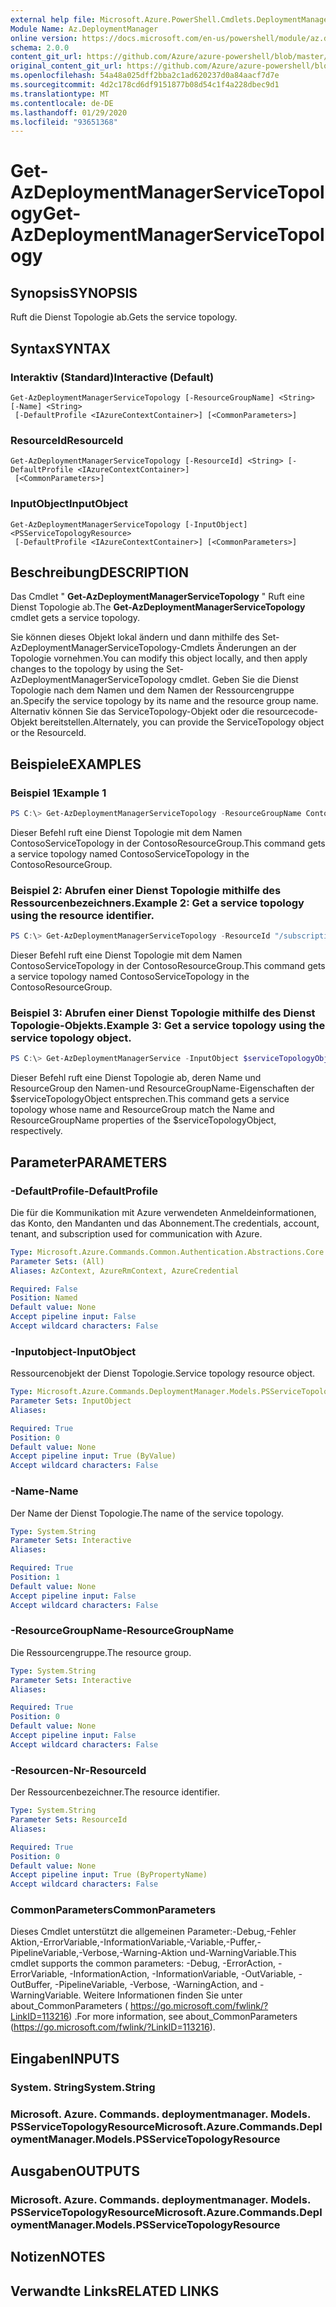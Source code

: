 ```yaml
---
external help file: Microsoft.Azure.PowerShell.Cmdlets.DeploymentManager.dll-Help.xml
Module Name: Az.DeploymentManager
online version: https://docs.microsoft.com/en-us/powershell/module/az.deploymentmanager/get-azdeploymentmanagerservicetopology
schema: 2.0.0
content_git_url: https://github.com/Azure/azure-powershell/blob/master/src/DeploymentManager/DeploymentManager/help/Get-AzDeploymentManagerServiceTopology.md
original_content_git_url: https://github.com/Azure/azure-powershell/blob/master/src/DeploymentManager/DeploymentManager/help/Get-AzDeploymentManagerServiceTopology.md
ms.openlocfilehash: 54a48a025dff2bba2c1ad620237d0a84aacf7d7e
ms.sourcegitcommit: 4d2c178cd6df9151877b08d54c1f4a228dbec9d1
ms.translationtype: MT
ms.contentlocale: de-DE
ms.lasthandoff: 01/29/2020
ms.locfileid: "93651368"
---
```

# <span data-ttu-id="a4dfd-101">Get-AzDeploymentManagerServiceTopology</span><span class="sxs-lookup"><span data-stu-id="a4dfd-101">Get-AzDeploymentManagerServiceTopology</span></span>

## <span data-ttu-id="a4dfd-102">Synopsis</span><span class="sxs-lookup"><span data-stu-id="a4dfd-102">SYNOPSIS</span></span>
<span data-ttu-id="a4dfd-103">Ruft die Dienst Topologie ab.</span><span class="sxs-lookup"><span data-stu-id="a4dfd-103">Gets the service topology.</span></span>

## <span data-ttu-id="a4dfd-104">Syntax</span><span class="sxs-lookup"><span data-stu-id="a4dfd-104">SYNTAX</span></span>

### <span data-ttu-id="a4dfd-105">Interaktiv (Standard)</span><span class="sxs-lookup"><span data-stu-id="a4dfd-105">Interactive (Default)</span></span>
```
Get-AzDeploymentManagerServiceTopology [-ResourceGroupName] <String> [-Name] <String>
 [-DefaultProfile <IAzureContextContainer>] [<CommonParameters>]
```

### <span data-ttu-id="a4dfd-106">ResourceId</span><span class="sxs-lookup"><span data-stu-id="a4dfd-106">ResourceId</span></span>
```
Get-AzDeploymentManagerServiceTopology [-ResourceId] <String> [-DefaultProfile <IAzureContextContainer>]
 [<CommonParameters>]
```

### <span data-ttu-id="a4dfd-107">InputObject</span><span class="sxs-lookup"><span data-stu-id="a4dfd-107">InputObject</span></span>
```
Get-AzDeploymentManagerServiceTopology [-InputObject] <PSServiceTopologyResource>
 [-DefaultProfile <IAzureContextContainer>] [<CommonParameters>]
```

## <span data-ttu-id="a4dfd-108">Beschreibung</span><span class="sxs-lookup"><span data-stu-id="a4dfd-108">DESCRIPTION</span></span>
<span data-ttu-id="a4dfd-109">Das Cmdlet " **Get-AzDeploymentManagerServiceTopology** " Ruft eine Dienst Topologie ab.</span><span class="sxs-lookup"><span data-stu-id="a4dfd-109">The **Get-AzDeploymentManagerServiceTopology** cmdlet gets a service topology.</span></span>

<span data-ttu-id="a4dfd-110">Sie können dieses Objekt lokal ändern und dann mithilfe des Set-AzDeploymentManagerServiceTopology-Cmdlets Änderungen an der Topologie vornehmen.</span><span class="sxs-lookup"><span data-stu-id="a4dfd-110">You can modify this object locally, and then apply changes to the topology by using the Set-AzDeploymentManagerServiceTopology cmdlet.</span></span>
<span data-ttu-id="a4dfd-111">Geben Sie die Dienst Topologie nach dem Namen und dem Namen der Ressourcengruppe an.</span><span class="sxs-lookup"><span data-stu-id="a4dfd-111">Specify the service topology by its name and the resource group name.</span></span> <span data-ttu-id="a4dfd-112">Alternativ können Sie das ServiceTopology-Objekt oder die resourcecode-Objekt bereitstellen.</span><span class="sxs-lookup"><span data-stu-id="a4dfd-112">Alternately, you can provide the ServiceTopology object or the ResourceId.</span></span>

## <span data-ttu-id="a4dfd-113">Beispiele</span><span class="sxs-lookup"><span data-stu-id="a4dfd-113">EXAMPLES</span></span>

### <span data-ttu-id="a4dfd-114">Beispiel 1</span><span class="sxs-lookup"><span data-stu-id="a4dfd-114">Example 1</span></span>
```powershell
PS C:\> Get-AzDeploymentManagerServiceTopology -ResourceGroupName ContosoResourceGroup -Name ContosoServiceTopology
```

<span data-ttu-id="a4dfd-115">Dieser Befehl ruft eine Dienst Topologie mit dem Namen ContosoServiceTopology in der ContosoResourceGroup.</span><span class="sxs-lookup"><span data-stu-id="a4dfd-115">This command gets a service topology named ContosoServiceTopology in the ContosoResourceGroup.</span></span>

### <span data-ttu-id="a4dfd-116">Beispiel 2: Abrufen einer Dienst Topologie mithilfe des Ressourcenbezeichners.</span><span class="sxs-lookup"><span data-stu-id="a4dfd-116">Example 2: Get a service topology using the resource identifier.</span></span>
```powershell
PS C:\> Get-AzDeploymentManagerServiceTopology -ResourceId "/subscriptions/subscriptionId/resourcegroups/ContosoResourceGroup/providers/Microsoft.DeploymentManager/serviceTopologies/ContosoServiceTopology"
```

<span data-ttu-id="a4dfd-117">Dieser Befehl ruft eine Dienst Topologie mit dem Namen ContosoServiceTopology in der ContosoResourceGroup.</span><span class="sxs-lookup"><span data-stu-id="a4dfd-117">This command gets a service topology named ContosoServiceTopology in the ContosoResourceGroup.</span></span>

### <span data-ttu-id="a4dfd-118">Beispiel 3: Abrufen einer Dienst Topologie mithilfe des Dienst Topologie-Objekts.</span><span class="sxs-lookup"><span data-stu-id="a4dfd-118">Example 3: Get a service topology using the service topology object.</span></span>
```powershell
PS C:\> Get-AzDeploymentManagerService -InputObject $serviceTopologyObject
```

<span data-ttu-id="a4dfd-119">Dieser Befehl ruft eine Dienst Topologie ab, deren Name und ResourceGroup den Namen-und ResourceGroupName-Eigenschaften der $serviceTopologyObject entsprechen.</span><span class="sxs-lookup"><span data-stu-id="a4dfd-119">This command gets a service topology whose name and ResourceGroup match the Name and ResourceGroupName properties of the $serviceTopologyObject, respectively.</span></span>

## <span data-ttu-id="a4dfd-120">Parameter</span><span class="sxs-lookup"><span data-stu-id="a4dfd-120">PARAMETERS</span></span>

### <span data-ttu-id="a4dfd-121">-DefaultProfile</span><span class="sxs-lookup"><span data-stu-id="a4dfd-121">-DefaultProfile</span></span>
<span data-ttu-id="a4dfd-122">Die für die Kommunikation mit Azure verwendeten Anmeldeinformationen, das Konto, den Mandanten und das Abonnement.</span><span class="sxs-lookup"><span data-stu-id="a4dfd-122">The credentials, account, tenant, and subscription used for communication with Azure.</span></span>

```yaml
Type: Microsoft.Azure.Commands.Common.Authentication.Abstractions.Core.IAzureContextContainer
Parameter Sets: (All)
Aliases: AzContext, AzureRmContext, AzureCredential

Required: False
Position: Named
Default value: None
Accept pipeline input: False
Accept wildcard characters: False
```

### <span data-ttu-id="a4dfd-123">-Inputobject</span><span class="sxs-lookup"><span data-stu-id="a4dfd-123">-InputObject</span></span>
<span data-ttu-id="a4dfd-124">Ressourcenobjekt der Dienst Topologie.</span><span class="sxs-lookup"><span data-stu-id="a4dfd-124">Service topology resource object.</span></span>

```yaml
Type: Microsoft.Azure.Commands.DeploymentManager.Models.PSServiceTopologyResource
Parameter Sets: InputObject
Aliases:

Required: True
Position: 0
Default value: None
Accept pipeline input: True (ByValue)
Accept wildcard characters: False
```

### <span data-ttu-id="a4dfd-125">-Name</span><span class="sxs-lookup"><span data-stu-id="a4dfd-125">-Name</span></span>
<span data-ttu-id="a4dfd-126">Der Name der Dienst Topologie.</span><span class="sxs-lookup"><span data-stu-id="a4dfd-126">The name of the service topology.</span></span>

```yaml
Type: System.String
Parameter Sets: Interactive
Aliases:

Required: True
Position: 1
Default value: None
Accept pipeline input: False
Accept wildcard characters: False
```

### <span data-ttu-id="a4dfd-127">-ResourceGroupName</span><span class="sxs-lookup"><span data-stu-id="a4dfd-127">-ResourceGroupName</span></span>
<span data-ttu-id="a4dfd-128">Die Ressourcengruppe.</span><span class="sxs-lookup"><span data-stu-id="a4dfd-128">The resource group.</span></span>

```yaml
Type: System.String
Parameter Sets: Interactive
Aliases:

Required: True
Position: 0
Default value: None
Accept pipeline input: False
Accept wildcard characters: False
```

### <span data-ttu-id="a4dfd-129">-Resourcen-Nr</span><span class="sxs-lookup"><span data-stu-id="a4dfd-129">-ResourceId</span></span>
<span data-ttu-id="a4dfd-130">Der Ressourcenbezeichner.</span><span class="sxs-lookup"><span data-stu-id="a4dfd-130">The resource identifier.</span></span>

```yaml
Type: System.String
Parameter Sets: ResourceId
Aliases:

Required: True
Position: 0
Default value: None
Accept pipeline input: True (ByPropertyName)
Accept wildcard characters: False
```

### <span data-ttu-id="a4dfd-131">CommonParameters</span><span class="sxs-lookup"><span data-stu-id="a4dfd-131">CommonParameters</span></span>
<span data-ttu-id="a4dfd-132">Dieses Cmdlet unterstützt die allgemeinen Parameter:-Debug,-Fehler Aktion,-ErrorVariable,-InformationVariable,-Variable,-Puffer,-PipelineVariable,-Verbose,-Warning-Aktion und-WarningVariable.</span><span class="sxs-lookup"><span data-stu-id="a4dfd-132">This cmdlet supports the common parameters: -Debug, -ErrorAction, -ErrorVariable, -InformationAction, -InformationVariable, -OutVariable, -OutBuffer, -PipelineVariable, -Verbose, -WarningAction, and -WarningVariable.</span></span> <span data-ttu-id="a4dfd-133">Weitere Informationen finden Sie unter about_CommonParameters ( https://go.microsoft.com/fwlink/?LinkID=113216) .</span><span class="sxs-lookup"><span data-stu-id="a4dfd-133">For more information, see about_CommonParameters (https://go.microsoft.com/fwlink/?LinkID=113216).</span></span>

## <span data-ttu-id="a4dfd-134">Eingaben</span><span class="sxs-lookup"><span data-stu-id="a4dfd-134">INPUTS</span></span>

### <span data-ttu-id="a4dfd-135">System. String</span><span class="sxs-lookup"><span data-stu-id="a4dfd-135">System.String</span></span>

### <span data-ttu-id="a4dfd-136">Microsoft. Azure. Commands. deploymentmanager. Models. PSServiceTopologyResource</span><span class="sxs-lookup"><span data-stu-id="a4dfd-136">Microsoft.Azure.Commands.DeploymentManager.Models.PSServiceTopologyResource</span></span>

## <span data-ttu-id="a4dfd-137">Ausgaben</span><span class="sxs-lookup"><span data-stu-id="a4dfd-137">OUTPUTS</span></span>

### <span data-ttu-id="a4dfd-138">Microsoft. Azure. Commands. deploymentmanager. Models. PSServiceTopologyResource</span><span class="sxs-lookup"><span data-stu-id="a4dfd-138">Microsoft.Azure.Commands.DeploymentManager.Models.PSServiceTopologyResource</span></span>

## <span data-ttu-id="a4dfd-139">Notizen</span><span class="sxs-lookup"><span data-stu-id="a4dfd-139">NOTES</span></span>

## <span data-ttu-id="a4dfd-140">Verwandte Links</span><span class="sxs-lookup"><span data-stu-id="a4dfd-140">RELATED LINKS</span></span>
